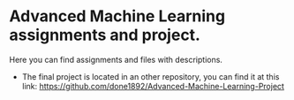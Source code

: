 # Advanced Machine Learning assignments and project.


Here you can find assignments and files with descriptions.

- The final project is located in an other repository, you can find it at this link:
https://github.com/done1892/Advanced-Machine-Learning-Project
